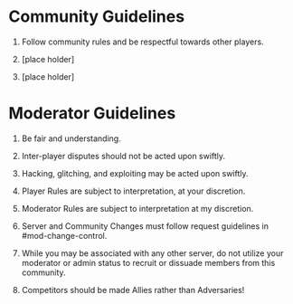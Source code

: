 # **Community Guidelines**
1. Follow community rules and be respectful towards other players.

2. [place holder]

3. [place holder]



# **Moderator Guidelines**
1. Be fair and understanding. 

2. Inter-player disputes should not be acted upon swiftly. 

3. Hacking, glitching, and exploiting may be acted upon swiftly.

4. Player Rules are subject to interpretation, at your discretion.

5. Moderator Rules are subject to interpretation at my discretion.

6. Server and Community Changes must follow request guidelines in #mod-change-control.

7. While you may be associated with any other server, do not utilize your moderator or admin status to recruit or dissuade members from this community. 

8. Competitors should be made Allies rather than Adversaries!
